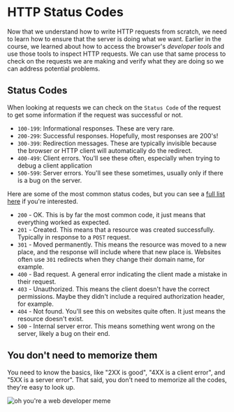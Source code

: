# HTTP Status Codes

Now that we understand how to write HTTP requests from scratch, we need to learn how to ensure that the server is doing what we want. Earlier in the course, we learned about how to access the browser's *developer tools* and use those tools to inspect HTTP requests. We can use that same process to check on the requests we are making and verify what they are doing so we can address potential problems.

## Status Codes

When looking at requests we can check on the `Status Code` of the request to get some information if the request was successful or not.

* `100-199`: Informational responses. These are very rare.
* `200-299`: Successful responses. Hopefully, most responses are 200's!
* `300-399`: Redirection messages. These are typically invisible because the browser or HTTP client will automatically do the redirect.
* `400-499`: Client errors. You'll see these often, especially when trying to debug a client application
* `500-599`: Server errors. You'll see these sometimes, usually only if there is a bug on the server.

Here are some of the most common status codes, but you can see a [full list here](https://developer.mozilla.org/en-US/docs/Web/HTTP/Status) if you're interested.

* `200` - OK. This is by far the most common code, it just means that everything worked as expected.
* `201` - Created. This means that a resource was created successfully. Typically in response to a `POST` request.
* `301` - Moved permanently. This means the resource was moved to a new place, and the response will include where that new place is. Websites often use `301` redirects when they change their domain name, for example.
* `400` - Bad request. A general error indicating the client made a mistake in their request.
* `403` - Unauthorized. This means the client doesn't have the correct permissions. Maybe they didn't include a required authorization header, for example.
* `404` - Not found. You'll see this on websites quite often. It just means the resource doesn't exist.
* `500` - Internal server error. This means something went wrong on the server, likely a bug on their end.

## You don't need to memorize them

You need to know the basics, like "2XX is good", "4XX is a client error", and "5XX is a server error". That said, you don't need to memorize all the codes, they're easy to look up.

![oh you're a web developer meme](https://i.imgur.com/FJl2z9O.jpg)
